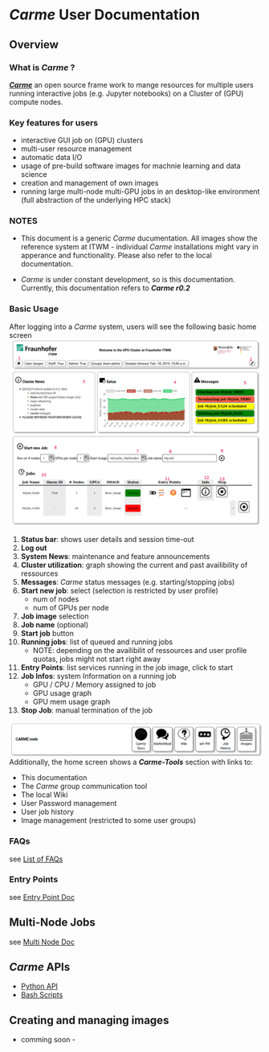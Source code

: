 
# *Carme* User Documentation 

## Overview
### What is *Carme* ?
[***Carme***](www.open-carme.org) an open source frame work to mange resources for multiple users running interactive jobs (e.g. Jupyter notebooks) on a Cluster of (GPU) compute nodes.

### Key features for users
* interactive GUI job on (GPU) clusters
* multi-user resource management 
* automatic data I/O
* usage of pre-build software images for machnie learning and data science
* creation and management of own images
* running large multi-node multi-GPU jobs in an desktop-like environment (full abstraction of the underlying HPC stack)

### NOTES
* This document is a generic *Carme* ducumentation. All images show the reference system at ITWM - individual *Carme* installations might vary in apperance and functionality. Please also refer to the local documentation.  

* *Carme* is under constant development, so is this documentation. Currently, this documentation refers to ***Carme r0.2***

### Basic Usage
After logging into a *Carme* system, users will see the following basic home screen 
![home_screen](Images/home_screen.png)
1. **Status bar**: shows user details and session time-out
2. **Log out**
3. **System News**: maintenance and feature announcements 
4. **Cluster utilization**: graph showing the current and past availibility of ressources 
5. **Messages**: *Carme* status messages (e.g. starting/stopping jobs)
6. **Start new job**: select (selection is restricted by user profile)
    * num of nodes 
    * num of GPUs per node
7. **Job image** selection
8. **Job name** (optional)
9. **Start job** button
10. **Running jobs**: list of queued and running jobs
    * NOTE: depending on the availibilit of ressources and user profile quotas, jobs might not start right away 
11. **Entry Points**: list services running in the job image, click to start
12. **Job Infos**: system Information on a running job
    * GPU / CPU / Memory assigned to job
    * GPU usage graph
    * GPU mem usage graph
13. **Stop Job**: manual termination of the job

![tools](Images/carme-tools.png)
Additionally, the home screen shows a ***Carme-Tools*** section with links to:
* This documentation
* The *Carme* group communication tool
* The local Wiki
* User Password management
* User job history
* Image management (restricted to some user groups)

### FAQs
see [List of FAQs](FAQ.md)

### Entry Points
see [Entry Point Doc](EntryPoints.md)

## Multi-Node Jobs
see [Multi Node Doc](Multi_Node_Jobs/readme.md)

## *Carme* APIs
* [Python API](PythonAPI.md)
* [Bash Scripts](BashAPI.md)

## Creating and managing images
- comming soon -
